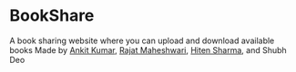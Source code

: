 # BookShare
A book sharing website where you can upload and download available books
Made by [Ankit Kumar](https://github.com/ankitrekha01), [Rajat Maheshwari](https://github.com/rajatmaheshwari2512), [Hiten Sharma](https://github.com/hitenSharm), and Shubh Deo
